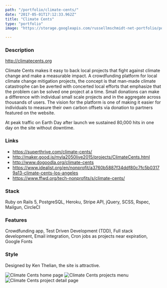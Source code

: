 ```yaml
---
path: "/portfolio/climate-cents/"
date: "2017-05-01T17:12:33.962Z"
title: "Climate Cents"
type: "portfolio"
image: "https://storage.googleapis.com/russellmschmidt-net-portfolio/portfolio/climatecents-home.png"

---
```


### Description
<http://climatecents.org>

Climate Cents makes it easy to back local projects that fight against climate change and make a measurable impact. A crowdfunding platform for local climate change mitigation projects, the concept is that man-made climate catastrophe can be averted with concerted local efforts that emphasize that the problem can be solved one project at a time. Small donations can make a difference with individual small scale projects and in the aggregate across thousands of users. The vision for the platform is one of making it easier for individuals to measure their own carbon offsets via donation to partners featured on the website.

At peak traffic on Earth Day after launch we sustained 80,000 hits in one day on the site without downtime. 

### Links

* <https://superthrive.com/climate-cents/>
* <http://maker.good.is/myla2050live2015/projects/ClimateCents.html>
* <http://www.dogoodla.org/climate-cents>
* <https://www.idealist.org/en/nonprofit/a3760b5887f34ddf80c7fc5b03179a13-climate-cents-los-angeles>
* <https://www.ffwd.org/tech-nonprofits/s/climate-cents/>

### Stack
Ruby on Rails 5,
PostgreSQL,
Heroku,
Stripe API,
jQuery,
SCSS,
Rspec,
Mailgun,
CircleCI

### Features
Crowdfunding app,
Test Driven Development (TDD),
Full stack development,
Email integration,
Cron jobs as projects near expiration,
Google Fonts

### Style
Designed by Ken Thelian, the site is attractive. 

![Climate Cents home page](https://storage.googleapis.com/russellmschmidt-net-portfolio/portfolio/climatecents-home.png)
![Climate Cents projects menu](https://storage.googleapis.com/russellmschmidt-net-portfolio/portfolio/climatecents-projects.png)
![Climate Cents project detail page](https://storage.googleapis.com/russellmschmidt-net-portfolio/portfolio/climatecents-kelp.png)
